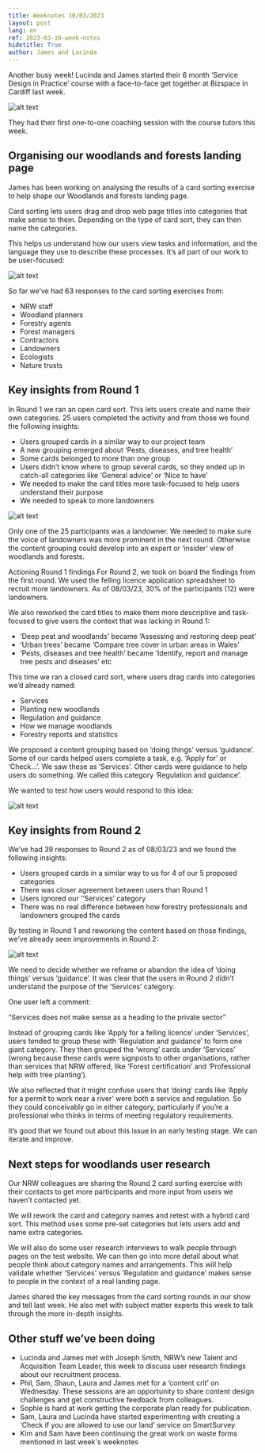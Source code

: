 ```yaml
---
title: Weeknotes 10/03/2023
layout: post
lang: en
ref: 2023-03-10-week-notes
hidetitle: True
author: James and Lucinda
---
```

Another busy week! Lucinda and James started their 6 month ‘Service Design in Practice’ course with a face-to-face get together at Bizspace in Cardiff last week. 

![alt text](https://github.com/nrw-digital/week-notes/blob/6c88547d2f95580374f9727ccac9ff0f189bafe2/images/Post%20it%20window%20lady.jpg?raw=true)

They had their first one-to-one coaching session with the course tutors this week. 

## Organising our woodlands and forests landing page

James has been working on analysing the results of a card sorting exercise to help shape our Woodlands and forests landing page. 

Card sorting lets users drag and drop web page titles into categories that make sense to them. Depending on the type of card sort, they can then name the categories. 

This helps us understand how our users view tasks and information, and the language they use to describe these processes. It’s all part of our work to be user-focused:  

![alt text](https://github.com/nrw-digital/week-notes/blob/6c88547d2f95580374f9727ccac9ff0f189bafe2/images/Card%20sorting%201.png?raw=true)

So far we’ve had 63 responses to the card sorting exercises from: 
* NRW staff
* Woodland planners
* Forestry agents
* Forest managers
* Contractors 
* Landowners
* Ecologists
* Nature trusts

## Key insights from Round 1

In Round 1 we ran an open card sort. This lets users create and name their own categories. 25 users completed the activity and from those we found the following insights: 
* Users grouped cards in a similar way to our project team
* A new grouping emerged about ‘Pests, diseases, and tree health’ 
* Some cards belonged to more than one group
* Users didn’t know where to group several cards, so they ended up in catch-all categories like ‘General advice’ or ‘Nice to have’
* We needed to make the card titles more task-focused to help users understand their purpose
* We needed to speak to more landowners

![alt text](https://github.com/nrw-digital/week-notes/blob/6c88547d2f95580374f9727ccac9ff0f189bafe2/images/Card%20sorting%202.png?raw=true)

Only one of the 25 participants was a landowner. We needed to make sure the voice of landowners was more prominent in the next round. Otherwise the content grouping could develop into an expert or ‘insider’ view of woodlands and forests.  

Actioning Round 1 findings
For Round 2, we took on board the findings from the first round. We used the felling licence application spreadsheet to recruit more landowners. As of 08/03/23, 30% of the participants (12) were landowners. 

We also reworked the card titles to make them more descriptive and task-focused to give users the context that was lacking in Round 1: 
* ‘Deep peat and woodlands’ became ‘Assessing and restoring deep peat’ 
* ‘Urban trees’ became ‘Compare tree cover in urban areas in Wales’
* ‘Pests, diseases and tree health’ became ‘Identify, report and manage tree pests and diseases’ etc

This time we ran a closed card sort, where users drag cards into categories we’d already named: 
* Services
* Planting new woodlands
* Regulation and guidance
* How we manage woodlands
* Forestry reports and statistics

We proposed a content grouping based on ‘doing things’ versus ‘guidance’. Some of our cards helped users complete a task, e.g. ‘Apply for’ or ‘Check…’. We saw these as ‘Services’. Other cards were guidance to help users do something. We called this category ‘Regulation and guidance’. 

We wanted to test how users would respond to this idea: 

![alt text](https://github.com/nrw-digital/week-notes/blob/6c88547d2f95580374f9727ccac9ff0f189bafe2/images/Card%20sorting%203.png?raw=true)

## Key insights from Round 2

We’ve had 39 responses to Round 2 as of 08/03/23 and we found the following insights: 
* Users grouped cards in a similar way to us for 4 of our 5 proposed categories
* There was closer agreement between users than Round 1
* Users ignored our ‘‘Services’ category
* There was no real difference between how forestry professionals and landowners grouped the cards 

By testing in Round 1 and reworking the content based on those findings, we’ve already seen improvements in Round 2: 

![alt text](https://github.com/nrw-digital/week-notes/blob/6c88547d2f95580374f9727ccac9ff0f189bafe2/images/Card%20sorting%204.png?raw=true)

We need to decide whether we reframe or abandon the idea of ‘doing things’ versus ‘guidance’. It was clear that the users in Round 2 didn’t understand the purpose of the ‘Services’ category. 

One user left a comment: 

“Services does not make sense as a heading to the private sector” 

Instead of grouping cards like ‘Apply for a felling licence’ under ‘Services’, users tended to group these with ‘Regulation and guidance’ to form one giant category. They then grouped the ‘wrong’ cards under ‘Services’ (wrong because these cards were signposts to other organisations, rather than services that NRW offered, like ‘Forest certification’ and ‘Professional help with tree planting’). 

We also reflected that it might confuse users that ‘doing’ cards like ‘Apply for a permit to work near a river’ were both a service and regulation. So they could conceivably go in either category, particularly if you’re a professional who thinks in terms of meeting regulatory requirements.  

It’s good that we found out about this issue in an early testing stage. We can iterate and improve. 

## Next steps for woodlands user research

Our NRW colleagues are sharing the Round 2 card sorting exercise with their contacts to get more participants and more input from users we haven’t contacted yet. 

We will rework the card and category names and retest with a hybrid card sort. This method uses some pre-set categories but lets users add and name extra categories. 

We will also do some user research interviews to walk people through pages on the test website. We can then go into more detail about what people think about category names and arrangements. This will help validate whether ‘Services’ versus ‘Regulation and guidance’ makes sense to people in the context of a real landing page. 

James shared the key messages from the card sorting rounds in our show and tell last week. He also met with subject matter experts this week to talk through the more in-depth insights. 

## Other stuff we’ve been doing

* Lucinda and James met with Joseph Smith, NRW’s new Talent and Acquisition Team Leader, this week to discuss user research findings about our recruitment process. 
* Phil, Sam, Shaun, Laura and James met for a ‘content crit’ on Wednesday. These sessions are an opportunity to share content design challenges and get constructive feedback from colleagues.
* Sophie is hard at work getting the corporate plan ready for publication.
* Sam, Laura and Lucinda have started experimenting with creating a ‘Check if you are allowed to use our land’ service on SmartSurvey
* Kim and Sam have been continuing the great work on waste forms mentioned in last week's weeknotes

